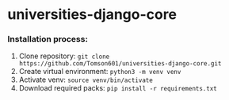 # universities-django-core
### Installation process:
1. Clone repository: ```git clone https://github.com/Tomson601/universities-django-core.git ```
2. Create virtual environment: ```python3 -m venv venv```
3. Activate venv: ```source venv/bin/activate```
4. Download required packs: ```pip install -r requirements.txt```
